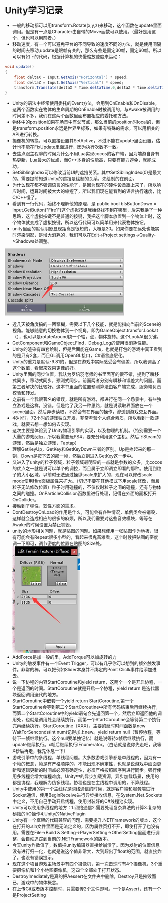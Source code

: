# Unity学习记录
- 一般的移动都可以用transform.Rotate(x,y,z)来移动，这个函数在update里面调用。但是有一点是Character由自带的Move函数可以使用。（最好是用这个，但也可以用前者。）
- 移动速度，有一个可以避免平台的不同导致的速度不同的方法，就是使用间隔的时间去移动,update是跟帧有关的，那么有些是固定30帧，固定60帧。所以可以有如下的代码，根据计算机的快慢缩放速度来运动：
```C#
void update()
{
    float deltaX = Input.GetAxis("Horizontal") * speed;
    float deltaZ = Input.GetAxis("Vertical") * speed;
    transform.Translate(deltaX * Time.deltaTime,0,deltaZ * Time.deltaTime);
}
```
- Unity的语法中经常使用委托的Event方法，会用到OnEnable和OnDisable。这两个函数实在物体的生命周期的OnEnable时被调用的，与Awake被调用的时间差不多，我们在这两个函数里面布置相应的委托和方法。
- 物体中的position如果在场景中有父节点，那么当前的position时local的，但是transform.position永远是世界坐标系，如果有特殊的需求，可以用相关的API进行转换。
- 摄像机的转换，可以直接设置其SetActive，不过不能在update里面设置，估计也不能在FixUpdate里面进行，因为执行次数不一致。
- 去焦点跟主程聊的时候为什么不用Lua实现cocos的客户端，因为端游自身有热更新，Lua最大的优点，而C++本身的性能高，只要有能力避免，就能成功。
- SetSiblingIndex可以修改当前UI的遮挡关系。其中SetSiblingIndex(0)是最大的。需要提前知道Unity的遮挡是绘制的关系，先绘制的在前面。
- 为什么现在都不强调语言的性能了，是因为现在的硬件设备跟上来了，所以响应时间，运算时间被大大的缩短了，所以我们现在能看到的语言执行速度，比C/C++慢了。
- 看到有一行代码，始终不理解他的原理，是  public bool bIsButtonDown = Input.GetButton("Fire1")这个虚拟按键我始终找不到在哪里，后来我换了一种思路，这个虚拟按键不是普通的按键，我把这个脚本放置到一个物体上时，这个物体就变成了虚拟按键，所以这行代码可以简单用来代表物体按钮。
- unity里面的默认阴影显现距离是很短的，大概是20。如果你要在远处也能实时渲染阴影，是增大消耗的，我们可以在Edit->Project settings->Quality->Shadows处调整。

![](./_image/2018-08-08-09-11-51.jpg)

- 近几天被角度搞的一团浆糊，需要以下几个技能，就是能指向当前的Scene的视角。能够随意的切换物体到一个视角，即为GameObject.transfor.Lookat（），也可以是rotateAround绕一个轴，点，物体旋转。这个LookAt很关键。
- GetComponent和GameObject.Find，Debug.Log的使用很消耗性能。
- Unity的渲染有四套绘制，但是后面能在Game，也就是打包的游戏中真正看到的是只有2套，而且GL调用OpenGL接口，C#语言底层化。
- Unity的重力是默认-9.81的，但是在游戏中实际感受会有偏差，所以我调高了这个数值，看起来效果更佳的好。
- Unity里面的同步位置，我认为罗培羽老师的书里面写的很不错，提到了瞬移式同步，移动式同步，预测式同步。前面两者分别有瞬移和误差大的问题。而第三者解决的比较好。这本书里面的位置预测算法由客户端完成，服务端负责校验和转发。
- 之前有一个我很著名的错误，就是所有游戏，都进行在同一个场景中。有些独立游戏是这样，没错。但是给了我另一种思路，就是说读取界面放在一个scene里面，然后异步读取，不然会有在界面的操作，渗透到游戏交互界面。
- 48小时，72小时的游戏独立开发，非常考验个人综合素质，所以看到一款游戏，就要去想一想如何去实现。
- 这次主要是体验到了Unity物理引擎的实现，以及物理的机制。（特别需要一个大量的游戏阅历，所以我需要玩PS4，要充分利用这个主机。然后下Steam的游戏，然后是独立游戏，Taptap）
- 理解GetKeyUp，GetKey和GetKeyDown三者的区别。Up是抬起来的那一刻，Down是按下去的那一帧，然后立刻进入GetKey这一步中。
- 又进入了unity的粒子领域，粒子领域最明显的一点就是参数的众多，比cocos的优点之一就是说可以单个的调控，而且属于立即调立即看的那种。使用到粒子的大小区域，以前时无法通过操纵scale来扩大的，现在可以修改scale mode使用Hire面板属性来扩大。（切记不要在其他模式下用scale修改，而且粒子无法修改位置）粒子时用碰撞的，不仅仅时粒子之间的碰撞，还有与物体之间的碰撞。OnParticleCollision函数里进行处理，记得在外面的面板打开OnCollider。
- 接触到了弹性，软性方面的需求。
- DontDestroyOnLoad的作用是什么，可能会有各种情况，单例类会被销毁，这样就会造成相应的很多的麻烦，所以我们需要对这些音效模块，等等在Awake的时候设置为禁止销毁。
- unity的地形相关问题，就是贴图的问题。如果想使用一张贴图作为地板，很有可能会有Repeat很多小型的，看起来很鬼畜难看，这个时候把贴图的密度调一下即可，调节密度的位置在贴图的Size处。
![](./_image/2018-08-14-23-40-08.jpg)
- AddForce是加一般的里，AddTorque可以加旋转的力
- Unity的触发事件有一个Event Trigger，可以有几乎你可以想到的额外触发事件。非常的棒，可以把例如Slider本身并不绑定的Point Cliclk事件给添加进去。
- 说一下协程的内容StartCoroutine和yield return，这两个一个是开启协程，一个是返回的时间。StartCoroutine就是开启一个协程，yield return 是迭代器块返回调用迭代的地方。
- StartCoroutine中嵌套一个yield return StartCoroutine,第一个StartCoroutine会等到第二个StartCoroutine中所有代码结束后再继续执行，而第二个StartCoroutine中的yield语句会先返回第一个，然后立即返回他的调用处，也就是调用处会继续执行，而第一个StartCoroutine会等待第二个执行完再继续执行。StartCoroutine（XXX），主要的延时时间函数是new WaitForSenconds(int num)记得加上new。yield return null（暂停协程，等待下一帧继续执行。这个null要单独记忆）就是说等待x帧后继续执行，而update继续执行。x帧后继续执行IEnumerator。（白话就是说你先走吧，我等X秒后再走，我先休息一下）
- 游戏引擎中的多线程，单线程问题。大多数游戏引擎都是单线程的，因为有一个帧的概念，帧是有严格顺序的，不能出现不确定性，也就是说游戏中画面更新和逻辑更新的时间点必须有确定性，必须严格按照顺序列进行同步。强行使用多线程会增大编程难度。Unity中的异步加载资源，异步加载场景，使用的都是协程，我理解为伪多线程。协程也是在主线程中调用的，不算线程。
- Unity中使用的第一个主线程是网络通信的时候，就是客户端和服务端进行Socket通信，使用BeginReceive进行异步接收信息，在System.Net.Sockets中定义，不用自己手动开启线程，使用封装好的C#线程池实现。
- Unity可以使用多线程的地方：1.网络通信2.需要处理复杂算法的计算3.复杂的秘籍的I/O操作4.Unity的NativePlugin
- Unity有一个框架的代码兼容的问题，需要提升.NETFramework的版本，这个在打开的.sln文件里面是无法定义的，因为属性页打不开，即使打开了也没有用。需要在File->Build & Setting->PlayerSetting->OtherSetting里面进行调整，会自动追踪到当前的.NETFramework的版本。
- 今天unity炸数值了，数值把unity编辑器直接给崩溃了。因为发射的位置信息没有进行归一化，也就是说这个值非常大，大到超出了float的范围，就直接炸了。也没有错误提示。
- 现在这个项目游戏主场景中有四个摄像机，第一次击球时有4个摄像机，3个重要摄像机和1个小地图摄像机，这四个全部处于打开状态。
- DestroyImediately是真的把Aessert在文件夹中删除，Destroy只是摧毁而已，游戏中的物体概念。
- 在上传Git或者版本控制时，只需要传2个文件即可。一个是Assert，还有一个是ProjectSetting